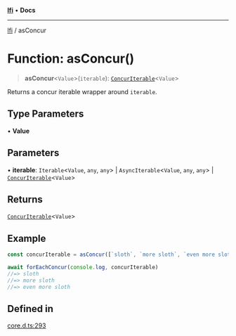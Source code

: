 [**lfi**](../readme.md) • **Docs**

***

[lfi](../globals.md) / asConcur

# Function: asConcur()

> **asConcur**\<`Value`\>(`iterable`): [`ConcurIterable`](../type-aliases/ConcurIterable.md)\<`Value`\>

Returns a concur iterable wrapper around `iterable`.

## Type Parameters

• **Value**

## Parameters

• **iterable**: `Iterable`\<`Value`, `any`, `any`\> \| `AsyncIterable`\<`Value`, `any`, `any`\> \| [`ConcurIterable`](../type-aliases/ConcurIterable.md)\<`Value`\>

## Returns

[`ConcurIterable`](../type-aliases/ConcurIterable.md)\<`Value`\>

## Example

```js
const concurIterable = asConcur([`sloth`, `more sloth`, `even more sloth`])

await forEachConcur(console.log, concurIterable)
//=> sloth
//=> more sloth
//=> even more sloth
```

## Defined in

[core.d.ts:293](https://github.com/TomerAberbach/lfi/blob/a3eb3a94b2928b5200a7bcd0a14fdc70f0cb5947/src/operations/core.d.ts#L293)
